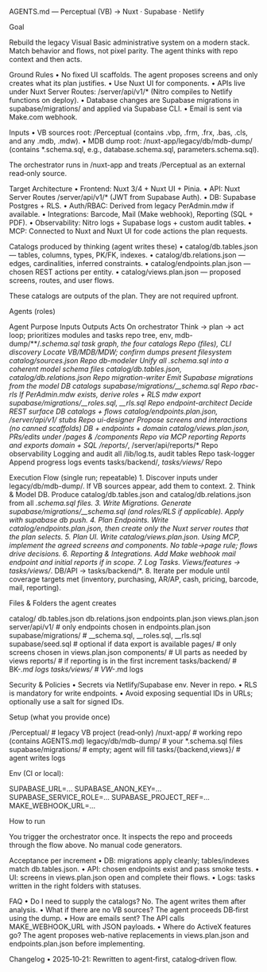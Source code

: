 AGENTS.md — Perceptual (VB) → Nuxt · Supabase · Netlify

Goal

Rebuild the legacy Visual Basic administrative system on a modern stack. Match behavior and flows, not pixel parity. The agent thinks with repo context and then acts.

Ground Rules
	•	No fixed UI scaffolds. The agent proposes screens and only creates what its plan justifies.
	•	Use Nuxt UI for components.
	•	APIs live under Nuxt Server Routes: /server/api/v1/* (Nitro compiles to Netlify functions on deploy).
	•	Database changes are Supabase migrations in supabase/migrations/ and applied via Supabase CLI.
	•	Email is sent via Make.com webhook.

Inputs
	•	VB sources root: /Perceptual (contains .vbp, .frm, .frx, .bas, .cls, and any .mdb, .mdw).
	•	MDB dump root: /nuxt-app/legacy/db/mdb-dump/ (contains *.schema.sql, e.g., database.schema.sql, parameters.schema.sql).

The orchestrator runs in /nuxt-app and treats /Perceptual as an external read‑only source.

Target Architecture
	•	Frontend: Nuxt 3/4 + Nuxt UI + Pinia.
	•	API: Nuxt Server Routes /server/api/v1/* (JWT from Supabase Auth).
	•	DB: Supabase Postgres + RLS.
	•	Auth/RBAC: Derived from legacy PerAdmin.mdw if available.
	•	Integrations: Barcode, Mail (Make webhook), Reporting (SQL + PDF).
	•	Observability: Nitro logs + Supabase logs + custom audit tables.
	•	MCP: Connected to Nuxt and Nuxt UI for code actions the plan requests.

Catalogs produced by thinking (agent writes these)
	•	catalog/db.tables.json — tables, columns, types, PK/FK, indexes.
	•	catalog/db.relations.json — edges, cardinalities, inferred constraints.
	•	catalog/endpoints.plan.json — chosen REST actions per entity.
	•	catalog/views.plan.json — proposed screens, routes, and user flows.

These catalogs are outputs of the plan. They are not required upfront.

Agents (roles)

Agent	Purpose	Inputs	Outputs	Acts On
orchestrator	Think → plan → act loop; prioritizes modules and tasks	repo tree, env, mdb-dump/**/*.schema.sql	task graph, the four catalogs	Repo (files), CLI
discovery	Locate VB/MDB/MDW; confirm dumps present	filesystem	catalog/sources.json	Repo
db-modeler	Unify all *.schema.sql into a coherent model	schema files	catalog/db.tables.json, catalog/db.relations.json	Repo
migration-writer	Emit Supabase migrations from the model	DB catalogs	supabase/migrations/<ts>__schema.sql	Repo
rbac-rls	If PerAdmin.mdw exists, derive roles + RLS	mdw export	supabase/migrations/<ts>__roles.sql, __rls.sql	Repo
endpoint-architect	Decide REST surface	DB catalogs + flows	catalog/endpoints.plan.json, /server/api/v1/* stubs	Repo
ui-designer	Propose screens and interactions (no canned scaffolds)	DB + endpoints + domain	catalog/views.plan.json, PRs/edits under /pages & /components	Repo via MCP
reporting	Reports and exports	domain + SQL	/reports/*, /server/api/reports/*	Repo
observability	Logging and audit	all	/lib/log.ts, audit tables	Repo
task-logger	Append progress logs	events	tasks/backend/*, tasks/views/*	Repo

Execution Flow (single run; repeatable)
	1.	Discover inputs under legacy/db/mdb-dump/. If VB sources appear, add them to context.
	2.	Think & Model DB. Produce catalog/db.tables.json and catalog/db.relations.json from all *.schema.sql files.
	3.	Write Migrations. Generate supabase/migrations/<ts>__schema.sql (and roles/RLS if applicable). Apply with supabase db push.
	4.	Plan Endpoints. Write catalog/endpoints.plan.json, then create only the Nuxt server routes that the plan selects.
	5.	Plan UI. Write catalog/views.plan.json. Using MCP, implement the agreed screens and components. No table→page rule; flows drive decisions.
	6.	Reporting & Integrations. Add Make webhook mail endpoint and initial reports if in scope.
	7.	Log Tasks. Views/features → tasks/views/*. DB/API → tasks/backend/*.
	8.	Iterate per module until coverage targets met (inventory, purchasing, AR/AP, cash, pricing, barcode, mail, reporting).

Files & Folders the agent creates

catalog/
  db.tables.json
  db.relations.json
  endpoints.plan.json
  views.plan.json
server/api/v1/            # only endpoints chosen in endpoints.plan.json
supabase/migrations/      # <ts>__schema.sql, <ts>__roles.sql, <ts>__rls.sql
supabase/seed.sql         # optional if data export is available
pages/                    # only screens chosen in views.plan.json
components/               # UI parts as needed by views
reports/                  # if reporting is in the first increment
tasks/backend/            # BK-*.md logs
tasks/views/              # VW-*.md logs

Security & Policies
	•	Secrets via Netlify/Supabase env. Never in repo.
	•	RLS is mandatory for write endpoints.
	•	Avoid exposing sequential IDs in URLs; optionally use a salt for signed IDs.

Setup (what you provide once)

/Perceptual/                  # legacy VB project (read‑only)
/nuxt-app/                    # working repo (contains AGENTS.md)
  legacy/db/mdb-dump/         # your *.schema.sql files
  supabase/migrations/        # empty; agent will fill
  tasks/{backend,views}/      # agent writes logs

Env (CI or local):

SUPABASE_URL=...
SUPABASE_ANON_KEY=...
SUPABASE_SERVICE_ROLE=...
SUPABASE_PROJECT_REF=...
MAKE_WEBHOOK_URL=...

How to run

You trigger the orchestrator once. It inspects the repo and proceeds through the flow above. No manual code generators.

Acceptance per increment
	•	DB: migrations apply cleanly; tables/indexes match db.tables.json.
	•	API: chosen endpoints exist and pass smoke tests.
	•	UI: screens in views.plan.json open and complete their flows.
	•	Logs: tasks written in the right folders with statuses.

FAQ
	•	Do I need to supply the catalogs? No. The agent writes them after analysis.
	•	What if there are no VB sources? The agent proceeds DB‑first using the dump.
	•	How are emails sent? The API calls MAKE_WEBHOOK_URL with JSON payloads.
	•	Where do ActiveX features go? The agent proposes web-native replacements in views.plan.json and endpoints.plan.json before implementing.

Changelog
	•	2025‑10‑21: Rewritten to agent‑first, catalog‑driven flow.